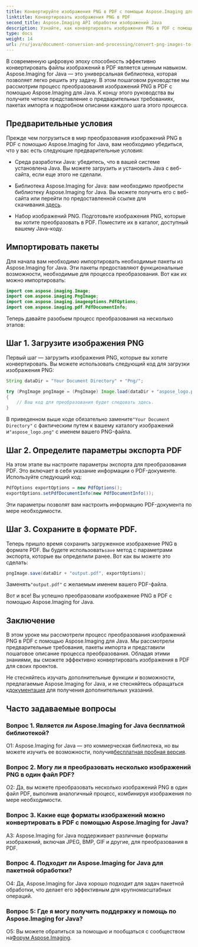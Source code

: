```yaml
---
title: Конвертируйте изображения PNG в PDF с помощью Aspose.Imaging для Java
linktitle: Конвертировать изображения PNG в PDF
second_title: Aspose.Imaging API обработки изображений Java
description: Узнайте, как конвертировать изображения PNG в PDF с помощью Aspose.Imaging для Java. Пошаговое руководство по эффективному преобразованию изображений в PDF.
type: docs
weight: 14
url: /ru/java/document-conversion-and-processing/convert-png-images-to-pdf/
---
```

В современную цифровую эпоху способность эффективно конвертировать файлы изображений в PDF является ценным навыком. Aspose.Imaging for Java — это универсальная библиотека, которая позволяет легко решить эту задачу. В этом пошаговом руководстве мы рассмотрим процесс преобразования изображений PNG в PDF с помощью Aspose.Imaging для Java. К концу этого руководства вы получите четкое представление о предварительных требованиях, пакетах импорта и подробном описании каждого шага этого процесса.

## Предварительные условия

Прежде чем погрузиться в мир преобразования изображений PNG в PDF с помощью Aspose.Imaging for Java, вам необходимо убедиться, что у вас есть следующие предварительные условия:

- Среда разработки Java: убедитесь, что в вашей системе установлена Java. Вы можете загрузить и установить Java с веб-сайта, если еще этого не сделали.

-  Библиотека Aspose.Imaging for Java: вам необходимо приобрести библиотеку Aspose.Imaging for Java. Вы можете получить его с веб-сайта или перейти по предоставленной ссылке для скачивания.[здесь](https://releases.aspose.com/imaging/java/).

- Набор изображений PNG. Подготовьте изображения PNG, которые вы хотите преобразовать в PDF. Поместите их в каталог, доступный вашему Java-коду.

## Импортировать пакеты

Для начала вам необходимо импортировать необходимые пакеты из Aspose.Imaging for Java. Эти пакеты предоставляют функциональные возможности, необходимые для процесса преобразования. Вот как их можно импортировать:

```java
import com.aspose.imaging.Image;
import com.aspose.imaging.PngImage;
import com.aspose.imaging.imageoptions.PdfOptions;
import com.aspose.imaging.pdf.PdfDocumentInfo;
```

Теперь давайте разобьем процесс преобразования на несколько этапов:

## Шаг 1. Загрузите изображения PNG

Первый шаг — загрузить изображения PNG, которые вы хотите конвертировать. Вы можете использовать следующий код для загрузки изображения PNG:

```java
String dataDir = "Your Document Directory" + "Png/";

try (PngImage pngImage = (PngImage) Image.load(dataDir + "aspose_logo.png"))
{
    // Ваш код для преобразования будет следовать здесь.
}
```

 В приведенном выше коде обязательно замените`"Your Document Directory"` с фактическим путем к вашему каталогу изображений и`"aspose_logo.png"` с именем вашего PNG-файла.

## Шаг 2. Определите параметры экспорта PDF

На этом этапе вы настроите параметры экспорта для преобразования PDF. Это включает в себя указание информации о PDF-документе. Используйте следующий код:

```java
PdfOptions exportOptions = new PdfOptions();
exportOptions.setPdfDocumentInfo(new PdfDocumentInfo());
```

Эти параметры позволят вам настроить информацию PDF-документа по мере необходимости.

## Шаг 3. Сохраните в формате PDF.

 Теперь пришло время сохранить загруженное изображение PNG в формате PDF. Вы будете использовать`save` метод с параметрами экспорта, которые вы определили ранее. Вот как вы можете это сделать:

```java
pngImage.save(dataDir + "output.pdf", exportOptions);
```

 Заменять`"output.pdf"` с желаемым именем вашего PDF-файла.

Вот и все! Вы успешно преобразовали изображение PNG в PDF с помощью Aspose.Imaging for Java.

## Заключение

В этом уроке мы рассмотрели процесс преобразования изображений PNG в PDF с помощью Aspose.Imaging для Java. Мы рассмотрели предварительные требования, пакеты импорта и представили пошаговое описание процесса преобразования. Обладая этими знаниями, вы сможете эффективно конвертировать изображения в PDF для своих проектов.

 Не стесняйтесь изучать дополнительные функции и возможности, предлагаемые Aspose.Imaging for Java, и не стесняйтесь обращаться к[документация](https://reference.aspose.com/imaging/java/) для получения дополнительных указаний.

## Часто задаваемые вопросы

### Вопрос 1. Является ли Aspose.Imaging for Java бесплатной библиотекой?

О1: Aspose.Imaging for Java — это коммерческая библиотека, но вы можете изучить ее возможности, получив[бесплатная пробная версия](https://releases.aspose.com/).

### Вопрос 2. Могу ли я преобразовать несколько изображений PNG в один файл PDF?

О2: Да, вы можете преобразовать несколько изображений PNG в один файл PDF, выполнив аналогичный процесс, комбинируя изображения по мере необходимости.

### Вопрос 3. Какие еще форматы изображений можно конвертировать в PDF с помощью Aspose.Imaging for Java?

A3: Aspose.Imaging for Java поддерживает различные форматы изображений, включая JPEG, BMP, GIF и другие, для преобразования в PDF.

### Вопрос 4. Подходит ли Aspose.Imaging for Java для пакетной обработки?

О4: Да, Aspose.Imaging for Java хорошо подходит для задач пакетной обработки, что делает его эффективным для крупномасштабных операций.

### Вопрос 5: Где я могу получить поддержку и помощь по Aspose.Imaging for Java?

 О5: Вы можете обратиться за помощью и пообщаться с сообществом на[Форум Aspose.Imaging](https://forum.aspose.com/).